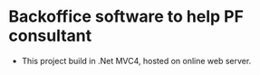 # Backoffice software to help PF consultant
- This project build in .Net MVC4, hosted on online web server. 
